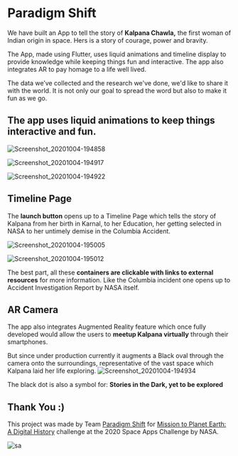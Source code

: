 # Paradigm Shift
We have built an App to tell the story of **Kalpana Chawla,** the first woman of Indian origin in space. Hers is a story of courage, power and bravity.

The App, made using Flutter, uses liquid animations and timeline display to provide knowledge while keeping things fun and interactive. The app also integrates AR to pay homage to a life well lived.

The data we’ve collected and the research we've done, we'd like to share it with the world. It is not only our goal to spread the word but also to make it fun as we go.

## The app uses liquid animations to keep things interactive and fun.

![Screenshot_20201004-194858](https://user-images.githubusercontent.com/53579386/95023968-cc2c0080-069d-11eb-8dfd-6a0cc9aeb16e.jpg)

![Screenshot_20201004-194917](https://user-images.githubusercontent.com/53579386/95023982-de0da380-069d-11eb-84bb-b121f9f6c1e8.jpg)

![Screenshot_20201004-194922](https://user-images.githubusercontent.com/53579386/95023998-f8e01800-069d-11eb-994c-184f1de85432.jpg)

## Timeline Page
The **launch button** opens up to a Timeline Page which tells the story of Kalpana from her birth in Karnal, to her Education, her getting selected in NASA to her untimely demise in the Columbia Accident.

![Screenshot_20201004-195005](https://user-images.githubusercontent.com/53579386/95024019-17deaa00-069e-11eb-8663-eafd24e98212.jpg)

![Screenshot_20201004-195012](https://user-images.githubusercontent.com/53579386/95024027-22993f00-069e-11eb-9d91-ae4f0604a7b9.jpg)

The best part, all these **containers are clickable with links to external resources** for more information. Like the Columbia incident one opens up to Accident Investigation Report by NASA itself.

## AR Camera
The app also integrates Augmented Reality feature which once fully developed would allow the users to **meetup Kalpana virtually** through their smartphones.

But since under production currently it augments a Black oval through the camera onto the surroundings, representative of the vast space which Kalpana laid her life exploring.
![Screenshot_20201004-194934](https://user-images.githubusercontent.com/53579386/95024055-5ecc9f80-069e-11eb-9641-210386f7845a.jpg)

The black dot is also a symbol for: **Stories in the Dark, yet to be explored**

## Thank You :)
This project was made by Team [Paradigm Shift](https://2020.spaceappschallenge.org/challenges/inform/mission-planet-earth-digital-history/teams/paradigm-shift) for [Mission to Planet Earth: A Digital History](https://2020.spaceappschallenge.org/challenges/inform/mission-planet-earth-digital-history) challenge at the 2020 Space Apps Challenge by NASA.

![sa](https://user-images.githubusercontent.com/53579386/95024168-0f3aa380-069f-11eb-848f-87f964c531cd.png)
